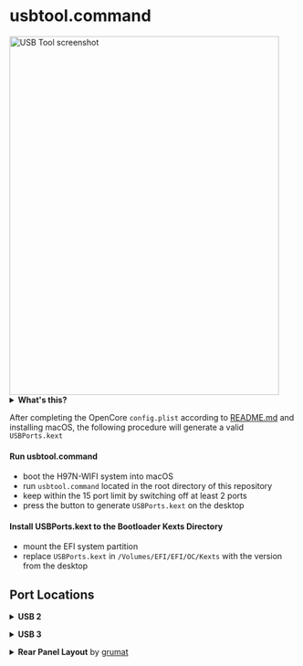 # usbtool.command

<img src="usbtool.png" width="472" height="629" alt="USB Tool screenshot" />

<details><summary><strong>What's this?</strong></summary>

`usbtool.command` is basically a graphical property list editor exposing a hard-coded list of all 17 USB ports available on H97N-WIFI. The generated `USBPorts.kext` is intended to be used in combination with `SSDT-USBX` in this repository. Faking an `EC` device for `USBX` is not required on recent macOS.

 - `IOUSBHostFamily` class `AppleUSBHostResources` resource-matches on `IORTC`
 - `AppleUSBHostResources` takes care of the host controller power-related device properties provided by device `USBX` in `SSDT-USBX`
 - `USBPorts.kext` matches on device `XHC` and is intended to provide port mapping of 15 or fewer ports

<br>

</details>

After completing the OpenCore `config.plist` according to [README.md](/README.md) and installing macOS, the following procedure will generate a valid `USBPorts.kext`

#### Run usbtool.command

- boot the H97N-WIFI system into macOS
- run `usbtool.command` located in the root directory of this repository
- keep within the 15 port limit by switching off at least 2 ports
- press the button to generate `USBPorts.kext` on the desktop

#### Install USBPorts.kext to the Bootloader Kexts Directory

- mount the EFI system partition
- replace `USBPorts.kext` in `/Volumes/EFI/EFI/OC/Kexts` with the version from the desktop

## Port Locations

<details><summary><strong>USB 2</strong></summary><br>

| Port | Location                   |
|:-----|:---------------------------|
| HS01 | USB 3 header               |
| HS02 | USB 3 header               |
| HS03 | Rear panel USB 3 connector |
| HS04 | Rear panel USB 3 connector |
| HS05 | USB 2 header               |
| HS06 | USB 2 header               |
| HS07 | Rear panel USB 2 connector |
| HS08 | Rear panel USB 2 connector |
| HS09 | Rear panel USB 3 connector |
| HS10 | Rear panel USB 3 connector |
| HS11 | Mini PCI express           |

<br></details>

<details><summary><strong>USB 3</strong></summary><br>

| Port | Location                   |
|:-----|:---------------------------|
| SSP1 | USB 3 header               |
| SSP2 | USB 3 header               |
| SSP3 | Rear panel USB 3 connector |
| SSP4 | Rear panel USB 3 connector |
| SSP5 | Rear panel USB 3 connector |
| SSP6 | Rear panel USB 3 connector |

<br></details>

<details><summary><strong>Rear Panel Layout</strong> by <a href="https://github.com/grumat">grumat</a></summary><br>

```text
 -------------------------------------------------------------------------
|  ------                                 __--__    __--__     ..     ..  |
| | HS07 |    .-.     .-.                | LAN2 |  | LAN1 |   (Or)   (LI) |
| |======|   (SMA)   (SMA)               | .... |  | .... |    ˜˜     ˜˜  |
| | HS08 |    ˜-˜     ˜-˜     ________    ======    ======     ..     ..  |
|  ------                     \=HDMI=/    ------    ------    (Bk)   (LO) |
|    --     ---------------     ˜˜˜˜     | SS04 |  | SS06 |    ˜˜     ˜˜  |
|  / PS \  | ######### ### |  ________   |======|  |======|  |˜˜˜˜|   ..  |
|  \ /2 /  | ######### ### |  \=HDMI=/   | SS03 |  | SS05 |  |TosL|  (Mi) |
|    --     \-------------/     ˜˜˜˜      ------    ------    ----    ˜˜  |
 -------------------------------------------------------------------------
 ```
